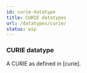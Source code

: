 ```yaml
---
id: curie-datatype
title: CURIE datatypes
url: /datatypes/curie/
status: wip
---
```


### CURIE datatype

A CURIE as defined in [curie].


